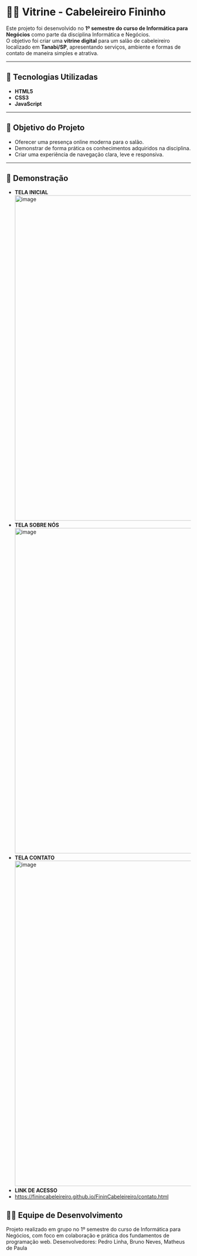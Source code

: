 # 💇‍♂️ Vitrine - Cabeleireiro Fininho

Este projeto foi desenvolvido no **1º semestre do curso de Informática para Negócios** como parte da disciplina Informática e Negócios.  
O objetivo foi criar uma **vitrine digital** para um salão de cabeleireiro localizado em **Tanabi/SP**, apresentando serviços, ambiente e formas de contato de maneira simples e atrativa.  

---

## 🚀 Tecnologias Utilizadas  
- **HTML5**  
- **CSS3**  
- **JavaScript** 

---

## 🎯 Objetivo do Projeto  
- Oferecer uma presença online moderna para o salão.  
- Demonstrar de forma prática os conhecimentos adquiridos na disciplina.  
- Criar uma experiência de navegação clara, leve e responsiva.  

---

## 📸 Demonstração  
- **TELA INICIAL**
  <img width="1865" height="887" alt="image" src="https://github.com/user-attachments/assets/66a3fbd0-6f03-4dee-b858-32d76b3a81ea" />
- **TELA SOBRE NÓS**
  <img width="1865" height="887" alt="image" src="https://github.com/user-attachments/assets/54bece13-1123-407f-87b1-9b7700c7e7fc" />
- **TELA CONTATO**
  <img width="1865" height="887" alt="image" src="https://github.com/user-attachments/assets/403b150d-dcf1-404e-bbca-12bbcbd34f57" />
- **LINK DE ACESSO**
- https://finincabeleireiro.github.io/FininCabeleireiro/contato.html

## 👨‍💻 Equipe de Desenvolvimento

Projeto realizado em grupo no 1º semestre do curso de Informática para Negócios, com foco em colaboração e prática dos fundamentos de programação web.
Desenvolvedores: Pedro Linha, Bruno Neves, Matheus de Paula 
